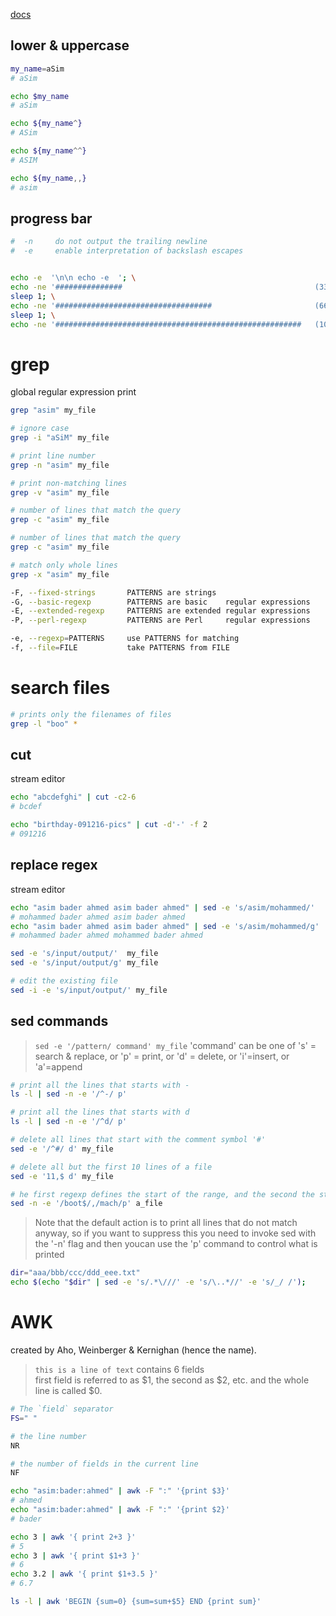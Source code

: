 [docs](https://www-users.york.ac.uk/~mijp1/teaching/2nd_year_Comp_Lab/guides/grep_awk_sed.pdf)

## lower & uppercase
```bash
my_name=aSim
# aSim

echo $my_name
# aSim

echo ${my_name^}
# ASim

echo ${my_name^^}
# ASIM

echo ${my_name,,}
# asim
```


## progress bar
```bash
#  -n     do not output the trailing newline
#  -e     enable interpretation of backslash escapes


echo -e  '\n\n echo -e  '; \
echo -ne '###############                                           (33%)\r'; \
sleep 1; \
echo -ne '###################################                       (66%)\r'; \
sleep 1; \
echo -ne '#######################################################   (100%)\r';
```


# grep
global regular expression print
```bash
grep "asim" my_file

# ignore case
grep -i "aSiM" my_file

# print line number
grep -n "asim" my_file

# print non-matching lines
grep -v "asim" my_file

# number of lines that match the query
grep -c "asim" my_file

# number of lines that match the query
grep -c "asim" my_file

# match only whole lines
grep -x "asim" my_file

-F, --fixed-strings       PATTERNS are strings
-G, --basic-regexp        PATTERNS are basic    regular expressions
-E, --extended-regexp     PATTERNS are extended regular expressions
-P, --perl-regexp         PATTERNS are Perl     regular expressions

-e, --regexp=PATTERNS     use PATTERNS for matching
-f, --file=FILE           take PATTERNS from FILE
```


# search files
```bash
# prints only the filenames of files
grep -l "boo" *
```


## cut
stream editor
```bash
echo "abcdefghi" | cut -c2-6
# bcdef

echo "birthday-091216-pics" | cut -d'-' -f 2
# 091216
```


## replace regex
stream editor
```bash
echo "asim bader ahmed asim bader ahmed" | sed -e 's/asim/mohammed/'
# mohammed bader ahmed asim bader ahmed
echo "asim bader ahmed asim bader ahmed" | sed -e 's/asim/mohammed/g'
# mohammed bader ahmed mohammed bader ahmed

sed -e 's/input/output/'  my_file
sed -e 's/input/output/g' my_file

# edit the existing file
sed -i -e 's/input/output/' my_file
```

## sed commands
> `sed -e '/pattern/ command' my_file` 'command' can be one of 's' = search & replace, or 
> 'p' = print, or 'd' = delete, or 'i'=insert, or 'a'=append
```bash
# print all the lines that starts with -
ls -l | sed -n -e '/^-/ p'

# print all the lines that starts with d
ls -l | sed -n -e '/^d/ p'

# delete all lines that start with the comment symbol '#'
sed -e '/^#/ d' my_file

# delete all but the first 10 lines of a file
sed -e '11,$ d' my_file

# he first regexp defines the start of the range, and the second the stop
sed -n -e '/boot$/,/mach/p' a_file
```

>  Note that the default action is to print all lines that do not
match anyway, so if you want to suppress this you need to invoke
sed with the '-n' flag and then youcan use the 'p' command to 
control what is printed


```bash
dir="aaa/bbb/ccc/ddd_eee.txt"
echo $(echo "$dir" | sed -e 's/.*\///' -e 's/\..*//' -e 's/_/ /');
```

# AWK
created by Aho, Weinberger & Kernighan (hence the name).
> `this is a line of text` contains 6 fields    
> first field is referred to as $1, the second as $2, etc. 
> and the whole line is called $0.
```bash
# The `field` separator
FS=" "

# the line number
NR

# the number of fields in the current line
NF
```

```bash
echo "asim:bader:ahmed" | awk -F ":" '{print $3}'
# ahmed
echo "asim:bader:ahmed" | awk -F ":" '{print $2}'
# bader
```


```bash
echo 3 | awk '{ print 2+3 }'
# 5
echo 3 | awk '{ print $1+3 }'
# 6
echo 3.2 | awk '{ print $1+3.5 }'
# 6.7
```


```bash
ls -l | awk 'BEGIN {sum=0} {sum=sum+$5} END {print sum}'
```
